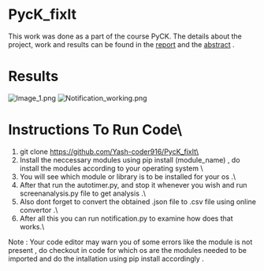 # PycK_fixIt
This work was done as a part of the course PyCK.
The details about the project, work and results can be found in the [report](https://github.com/Yash-coder916/PycK_fixIt/blob/main/PycK_FixIt_Report.pdf) and the [abstract](https://github.com/Yash-coder916/PycK_fixIt/blob/main/PyCK_FixIt_Abstract.pdf) .
# Results 
![Image_1.png](https://github.com/Yash-coder916/PycK_fixIt/blob/main/results/Image_1.png) 
![Notification_working.png](https://github.com/Yash-coder916/PycK_fixIt/blob/main/results/Notification_working.png?raw=true)







# Instructions To Run Code\
 1. git clone https://github.com/Yash-coder916/PycK_fixIt\ 
 2. Install the neccessary modules using pip install (module_name) , do install the modules according to your operating system \
 3. You will see which module or library is to be installed for your os .\
 4. After that run the autotimer.py, and stop it whenever you wish and run screenanalysis.py file to get analysis .\
 5. Also dont forget to convert the obtained .json file to .csv file using online convertor .\
 6. After all this you can run notification.py to examine how does that works.\

Note : Your code editor may warn you of some errors like the module is not present , do checkout in code for which os are the modules needed to be imported and do the intallation 
using pip install accordingly .
